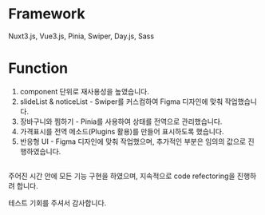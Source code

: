 # Framework
Nuxt3.js, Vue3.js, Pinia, Swiper, Day.js, Sass

# Function
1. component 단위로 재사용성을 높였습니다.
2. slideList & noticeList - Swiper를 커스컴하여 Figma 디자인에 맞춰 작업했습니다.
3. 장바구니와 찜하기 - Pinia를 사용하여 상태를 전역으로 관리했습니다.
4. 가격표시를 전역 메소드(Plugins 활용)를 만들어 표시하도록 했습니다.
5. 반응형 UI - Figma 디자인에 맞춰 작업했으며, 추가적인 부분은 임의의 값으로 진행하였습니다.


##
주어진 시간 안에 모든 기능 구현을 하였으며, 지속적으로 code refectoring을 진행하려 합니다.


테스트 기회를 주셔서 감사합니다.
